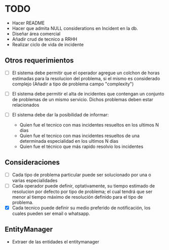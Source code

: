 # TODO

- Hacer README
- Hacer que admita NULL considerations en Incident en la db.
- Diseñar área comercial
- Añadir crud de tecnico a RRHH
- Realizar ciclo de vida de incidente

## Otros requerimientos

- [ ] El sistema debe permitir que el operador agregue un colchon de horas estimadas para la resolucion del problema, si el mismo es considerado complejo (Añadir a tipo de problema campo "complexity")

- [ ] El sistema debe permitir el alta de incidentes que contengan un conjunto de problemas de un mismo servicio. Dichos problemas deben estar relacionados

- [ ] El sistema debe dar la posibilidad de informar:

  - Quien fue el tecnico con mas incidentes resueltos en los ultimos N dias
  - Quien fue el tecnico con mas incidentes resueltos de una determinada especialidad en los ultimos N dias
  - Quien fue el técnico que más rapido resolvio los incidentes

## Consideraciones

- [ ] Cada tipo de problema particular puede ser solucionado por una o varias especialidades
- [ ] Cada operador puede definir, optativamente, su tiempo estimado de resolucion por defecto por tipo de problema; el cual tendrá que ser menor al tiempo máximo de resolución definido para el tipo de problema.
- [x] Cada tecnico puede definir su medio preferido de notificación, los cuales pueden ser email o whatsapp.

## EntityManager

- Extraer de las entidades el entitymanager
